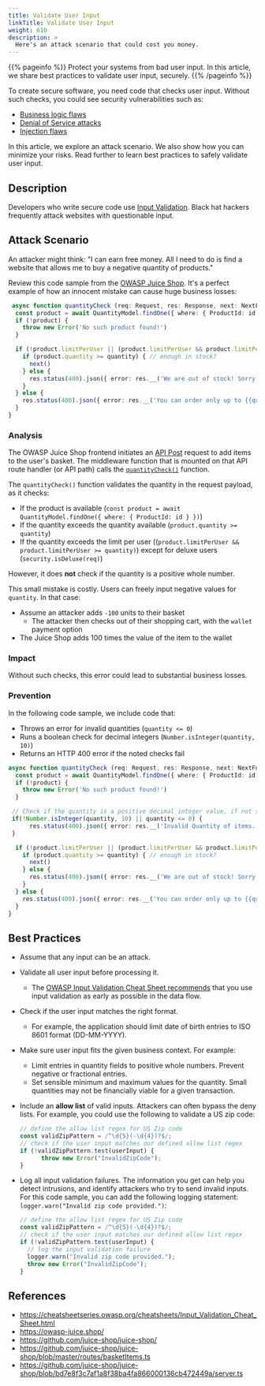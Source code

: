 ```yaml
---
title: Validate User Input
linkTitle: Validate User Input
weight: 610
description: >
  Here's an attack scenario that could cost you money.
---
```


{{% pageinfo %}}
Protect your systems from bad user input. In this article, we share best
practices to validate user input, securely.
{{% /pageinfo %}}

To create secure software, you need code that checks user input. Without such
checks, you could see security vulnerabilities such as:

- [Business logic flaws](https://owasp.org/www-community/vulnerabilities/Business_logic_vulnerability)
- [Denial of Service attacks](https://en.wikipedia.org/wiki/Denial-of-service_attack)
- [Injection
  flaws](https://owasp.org/www-community/Injection_Flaws#:~:text=An%20injection%20flaw%20is%20a,connected%20to%20the%20vunlerable%20application.)

In this article, we explore an attack scenario. We also show how you can minimize your risks. 
Read further to learn best practices to safely validate user input.

## Description

Developers who write secure code use [Input
Validation](https://cwe.mitre.org/data/definitions/20.html). Black hat hackers
frequently attack websites with questionable input.

## Attack Scenario

An attacker might think: "I can earn free money. All I need to do is find a
website that allows me to buy a negative quantity of products."

Review this code sample from the [OWASP Juice Shop](https://github.com/juice-shop/juice-shop/).
It's a perfect example of how an innocent mistake can cause huge business losses:	

```ts
 async function quantityCheck (req: Request, res: Response, next: NextFunction, id: number, quantity: number) {
  const product = await QuantityModel.findOne({ where: { ProductId: id } })
  if (!product) {
    throw new Error('No such product found!')
  }

  if (!product.limitPerUser || (product.limitPerUser && product.limitPerUser >= quantity) || security.isDeluxe(req)) {
    if (product.quantity >= quantity) { // enough in stock?
      next()
    } else {
      res.status(400).json({ error: res.__('We are out of stock! Sorry for the inconvenience.') })
    }
  } else {
    res.status(400).json({ error: res.__('You can order only up to {{quantity}} items of this product.', { quantity: product.limitPerUser.toString() }) })
  }
}
```

### Analysis

The OWASP Juice Shop frontend initiates an [API
Post](https://github.com/juice-shop/juice-shop/blob/bd7e8f3c7af1a8f38ba4fa866000136cb472449a/server.ts#L370) request to add items
to the user's basket. The middleware function that is mounted on that API route handler (or API path) calls the
[`quantityCheck()`](https://github.com/juice-shop/juice-shop/blob/bd7e8f3c7af1a8f38ba4fa866000136cb472449a/routes/basketItems.ts#L90)
function.

The `quantityCheck()` function validates the quantity in the request payload, as it checks:

- If the product is available (`const product = await QuantityModel.findOne({ where: { ProductId: id } })`)
- If the quantity exceeds the quantity available (`product.quantity >= quantity`)
- If the quantity exceeds the limit per user ((`product.limitPerUser && product.limitPerUser >= quantity)`) except for deluxe users (`security.isDeluxe(req)`)

However, it does **not** check if the quantity is a positive whole number.

This small mistake is costly. Users can freely input negative values for
`quantity`. In that case:

- Assume an attacker adds `-100` units to their basket
  - The attacker then checks out of their shopping cart, with the `wallet` payment option
- The Juice Shop adds 100 times the value of the item to the wallet

### Impact

Without such checks, this error could lead to substantial business losses.

### Prevention

In the following code sample, we include code that:

- Throws an error for invalid quantities (`quantity <= 0`)
- Runs a boolean check for decimal integers (`Number.isInteger(quantity, 10)`)
- Returns an HTTP 400 error if the noted checks fail

```ts
async function quantityCheck (req: Request, res: Response, next: NextFunction, id: number, quantity: number) {
  const product = await QuantityModel.findOne({ where: { ProductId: id } })
  if (!product) {
    throw new Error('No such product found!')
  }

 // Check if the quantity is a positive decimal integer value, if not send a `400` error response
 if(!Number.isInteger(quantity, 10) || quantity <= 0) {
      res.status(400).json({ error: res.__('Invalid Quantity of items.') })
 }

  if (!product.limitPerUser || (product.limitPerUser && product.limitPerUser >= quantity) || security.isDeluxe(req)) {
    if (product.quantity >= quantity) { // enough in stock?
      next()
    } else {
      res.status(400).json({ error: res.__('We are out of stock! Sorry for the inconvenience.') })
    }
  } else {
    res.status(400).json({ error: res.__('You can order only up to {{quantity}} items of this product.', { quantity: product.limitPerUser.toString() }) })
  }
}
```

## Best Practices

- Assume that any input can be an attack.
- Validate all user input before processing it.
  - The [OWASP Input Validation Cheat Sheet
    recommends](https://cheatsheetseries.owasp.org/cheatsheets/Input_Validation_Cheat_Sheet.html#goals-of-input-validation)
    that you use input validation as early as possible in the data flow.
- Check if the user input matches the right format.
  - For example, the application should limit date of birth entries to ISO 8601 format (DD-MM-YYYY).
- Make sure user input fits the given business context. For example:
  - Limit entries in quantity fields to positive whole numbers. Prevent negative or fractional entries.
  - Set sensible minimum and maximum values for the quantity. Small quantities may not be financially viable for a given transaction.
- Include an **allow list** of valid inputs. Attackers can often bypass the deny
  lists. For example, you could use the following to validate a US zip code:

  ```ts
  // define the allow list regex for US Zip code
  const validZipPattern = /^\d{5}(-\d{4})?$/;
  // check if the user input matches our defined allow list regex
  if (!validZipPattern.test(userInput) {
   		throw new Error("InvalidZipCode");
  }	
  ```

- Log all input validation failures. The information you get can help you detect
  intrusions, and identify attackers who try to send invalid inputs. For this
  code sample, you can add the following logging statement: `logger.warn("Invalid zip code provided.")`:

  ```ts
  // define the allow list regex for US Zip code
  const validZipPattern = /^\d{5}(-\d{4})?$/;
  // check if the user input matches our defined allow list regex
  if (!validZipPattern.test(userInput) {
    // log the input validation failure
    logger.warn("Invalid zip code provided.");
    throw new Error("InvalidZipCode");
  }
  ```

## References

- https://cheatsheetseries.owasp.org/cheatsheets/Input_Validation_Cheat_Sheet.html
- https://owasp-juice.shop/
- https://github.com/juice-shop/juice-shop/
- https://github.com/juice-shop/juice-shop/blob/master/routes/basketItems.ts
- https://github.com/juice-shop/juice-shop/blob/bd7e8f3c7af1a8f38ba4fa866000136cb472449a/server.ts
